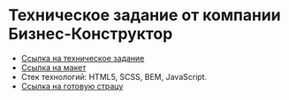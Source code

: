 # Техническое задание от компании Бизнес-Конструктор
- [Ссылка на техническое задание](https://www.notion.so/sonikbro/Front-end-Developer-Junior-4c77661ec88249babddca7c070ed8bf0)
- [Ссылка на макет](https://www.figma.com/file/7dX1wuPlF4NkZc3Ioz6WR1/%D0%A2%D0%B5%D1%81%D1%82%D0%BE%D0%B2%D0%BE%D0%B5-%D0%B7%D0%B0%D0%B4%D0%B0%D0%BD%D0%B8%D0%B5-BC-Frontend?node-id=1%3A2)
- Стек технологий: HTML5, SCSS, BEM, JavaScript.
- [Ссылка на готовую страцу](https://dmitry-puhliakov.github.io/bc0/)
